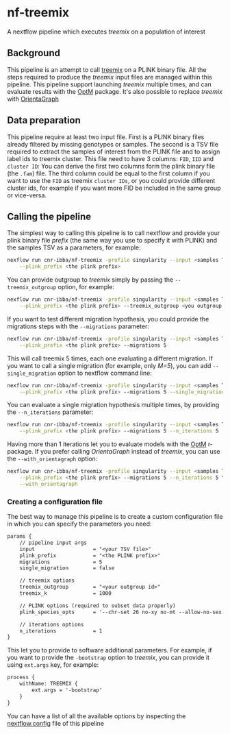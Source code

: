 
# nf-treemix

A nextflow pipeline which executes *treemix* on a population of interest

## Background

This pipeline is an attempt to call [treemix](https://bitbucket.org/nygcresearch/treemix/wiki/Home)
on a PLINK binary file. All the steps required to produce the *treemix* input files
are managed within this pipeline.
This pipeline support launching *treemix* multiple times, and can evaluate
results with the [OptM](https://cran.r-project.org/web/packages/OptM/index.html)
package. It's also possible to replace *treemix* with [OrientaGraph](https://github.com/sriramlab/OrientAGraph)

## Data preparation

This pipeline require at least two input file. First is a PLINK binary files already
filtered by missing genotypes or samples. The second is a TSV file required to extract
the samples of interest from the PLINK file and to assign label ids to treemix cluster.
This file need to have 3 columns: `FID`, `IID` and `cluster ID`: You can derive the first
two columns form the plink binary file (the `.fam`) file. The third column could be
equal to the first column if you want to use the `FID` as treemix `cluster IDs`, or
you could provide different cluster ids, for example if you want more FID be included
in the same group or vice-versa.

## Calling the pipeline

The simplest way to calling this pipeline is to call nextflow and provide your
plink binary file *prefix* (the same way you use to specify it with PLINK)
and the samples TSV as a parameters, for example:

```bash
nexflow run cnr-ibba/nf-treemix -profile singularity --input <samples TSV> \
    --plink_prefix <the plink prefix>
```

You can provide outgroup to *treemix* simply by passing the `--treemix_outgroup`
option, for example:

```bash
nexflow run cnr-ibba/nf-treemix -profile singularity --input <samples TSV> \
    --plink_prefix <the plink prefix> --treemix_outgroup <you outgroup ID>
```

If you want to test different migration hypothesis, you could provide the
migrations steps with the `--migrations` parameter:

```bash
nexflow run cnr-ibba/nf-treemix -profile singularity --input <samples TSV> \
    --plink_prefix <the plink prefix> --migrations 5
```

This will call treemix 5 times, each one evaluating a different migration. If you
want to call a single migration (for example, only *M=5*), you can add `--single_migration`
option to nextflow command line:

```bash
nexflow run cnr-ibba/nf-treemix -profile singularity --input <samples TSV> \
    --plink_prefix <the plink prefix> --migrations 5 --single_migration
```

You can evaluate a single migration hypothesis multiple times, by providing the
`--n_iterations` parameter:

```bash
nexflow run cnr-ibba/nf-treemix -profile singularity --input <samples TSV> \
    --plink_prefix <the plink prefix> --migrations 5 --n_iterations 5
```

Having more than 1 iterations let you to evaluate models with the
[OptM](https://cran.r-project.org/web/packages/OptM/index.html) r-package.
If you prefer calling *OrientaGraph* instead of *treemix*, you can use the
`--with_orientagraph` option:

```bash
nexflow run cnr-ibba/nf-treemix -profile singularity --input <samples TSV> \
    --plink_prefix <the plink prefix> --migrations 5 --n_iterations 5 \
    --with_orientagraph
```

### Creating a configuration file

The best way to manage this pipeline is to create a custom configuration file in
which you can specify the parameters you need:

```txt
params {
    // pipeline input args
    input                   = "<your TSV file>"
    plink_prefix            = "<the PLINK prefix>"
    migrations              = 5
    single_migration        = false

    // treemix options
    treemix_outgroup        = "<your outgroup id>"
    treemix_k               = 1000

    // PLINK options (required to subset data properly)
    plink_species_opts      = '--chr-set 26 no-xy no-mt --allow-no-sex'

    // iterations options
    n_iterations            = 1
}
```

This let you to provide to software additional parameters. For example, if you
want to provide the `-bootstrap` option to *treemix*, you can provide it using
`ext.args` key, for example:

```txt
process {
    withName: TREEMIX {
        ext.args = '-bootstrap'
    }
}
```

You can have a list of all the available options by inspecting the
[nextflow.config](https://github.com/cnr-ibba/nf-treemix/blob/master/nextflow.config)
file of this pipeline

